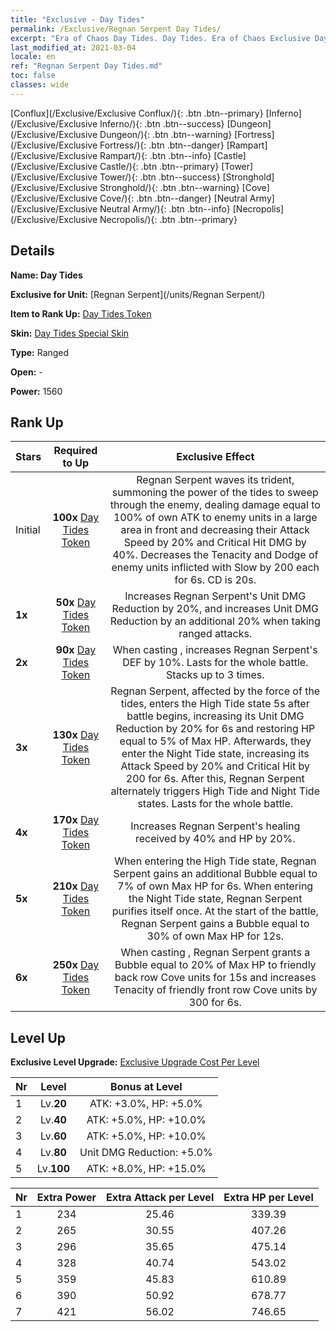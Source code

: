 ```yaml
---
title: "Exclusive - Day Tides"
permalink: /Exclusive/Regnan Serpent Day Tides/
excerpt: "Era of Chaos Day Tides. Day Tides. Era of Chaos Exclusive Day Tides. Regnan Serpent Exclusive."
last_modified_at: 2021-03-04
locale: en
ref: "Regnan Serpent Day Tides.md"
toc: false
classes: wide
---
```

 [Conflux](/Exclusive/Exclusive Conflux/){: .btn .btn--primary} [Inferno](/Exclusive/Exclusive Inferno/){: .btn .btn--success} [Dungeon](/Exclusive/Exclusive Dungeon/){: .btn .btn--warning} [Fortress](/Exclusive/Exclusive Fortress/){: .btn .btn--danger} [Rampart](/Exclusive/Exclusive Rampart/){: .btn .btn--info} [Castle](/Exclusive/Exclusive Castle/){: .btn .btn--primary} [Tower](/Exclusive/Exclusive Tower/){: .btn .btn--success} [Stronghold](/Exclusive/Exclusive Stronghold/){: .btn .btn--warning} [Cove](/Exclusive/Exclusive Cove/){: .btn .btn--danger} [Neutral Army](/Exclusive/Exclusive Neutral Army/){: .btn .btn--info} [Necropolis](/Exclusive/Exclusive Necropolis/){: .btn .btn--primary} 

## Details
 **Name: Day Tides** 

 **Exclusive for Unit:** [Regnan Serpent](/units/Regnan Serpent/) 

 **Item to Rank Up:** [Day Tides Token](/Items/con_1406/)

 **Skin:** [Day Tides Special Skin](/Items/con_463/)

 **Type:** Ranged

 **Open:** -

 **Power:** 1560

## Rank Up

  |     Stars    |  Required to Up | Exclusive Effect |
  |:-------------|:---------------:|:---------------:|
  |  Initial  | **100x** [Day Tides Token](/Items/con_1406/) | <Endless Torrent> Regnan Serpent waves its trident, summoning the power of the tides to sweep through the enemy, dealing damage equal to 100% of own ATK to enemy units in a large area in front and decreasing their Attack Speed by 20% and Critical Hit DMG by 40%. Decreases the Tenacity and Dodge of enemy units inflicted with Slow by 200 each for 6s. CD is 20s. |
  | **1x** <i class="fas fa-star"/> | **50x** [Day Tides Token](/Items/con_1406/) | Increases Regnan Serpent's Unit DMG Reduction by 20%, and increases Unit DMG Reduction by an additional 20% when taking ranged attacks. |
  | **2x** <i class="fas fa-star"/> | **90x** [Day Tides Token](/Items/con_1406/) | When casting <Endless Torrent>, increases Regnan Serpent's DEF by 10%. Lasts for the whole battle. Stacks up to 3 times. |
  | **3x** <i class="fas fa-star"/> | **130x** [Day Tides Token](/Items/con_1406/) | Regnan Serpent, affected by the force of the tides, enters the High Tide state 5s after battle begins, increasing its Unit DMG Reduction by 20% for 6s and restoring HP equal to 5% of Max HP. Afterwards, they enter the Night Tide state, increasing its Attack Speed by 20% and Critical Hit by 200 for 6s. After this, Regnan Serpent alternately triggers High Tide and Night Tide states. Lasts for the whole battle. |
  | **4x** <i class="fas fa-star"/> | **170x** [Day Tides Token](/Items/con_1406/) | Increases Regnan Serpent's healing received by 40% and HP by 20%. |
  | **5x** <i class="fas fa-star"/> | **210x** [Day Tides Token](/Items/con_1406/) | When entering the High Tide state, Regnan Serpent gains an additional Bubble equal to 7% of own Max HP for 6s. When entering the Night Tide state, Regnan Serpent purifies itself once. At the start of the battle, Regnan Serpent gains a Bubble equal to 30% of own Max HP for 12s. |
  | **6x** <i class="fas fa-star"/> | **250x** [Day Tides Token](/Items/con_1406/) | <Gift of the Ocean> When casting <Endless Torrent>, Regnan Serpent grants a Bubble equal to 20% of Max HP to friendly back row Cove units for 15s and increases Tenacity of friendly front row Cove units by 300 for 6s. |


## Level Up
 **Exclusive Level Upgrade:** [Exclusive Upgrade Cost Per Level](/Exclusive/ExclusiveUpgradeCostPerLevel/)

  |  Nr  |   Level  | Bonus at Level |
  |:-----|:--------:|:--------------:|
  | 1 | Lv.**20** | ATK: +3.0%, HP: +5.0% |
  | 2 | Lv.**40** | ATK: +5.0%, HP: +10.0% |
  | 3 | Lv.**60** | ATK: +5.0%, HP: +10.0% |
  | 4 | Lv.**80** | Unit DMG Reduction: +5.0% |
  | 5 | Lv.**100** | ATK: +8.0%, HP: +15.0% |


  |  Nr  |  Extra Power | Extra Attack per Level | Extra HP per Level |
  |:-----|:--------:|:--------:|:--------:|
  | 1 | 234 | 25.46 | 339.39 |
  | 2 | 265 | 30.55 | 407.26 |
  | 3 | 296 | 35.65 | 475.14 |
  | 4 | 328 | 40.74 | 543.02 |
  | 5 | 359 | 45.83 | 610.89 |
  | 6 | 390 | 50.92 | 678.77 |
  | 7 | 421 | 56.02 | 746.65 |


